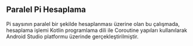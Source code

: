 ## Paralel Pi Hesaplama

Pi saysının paralel bir şekilde hesaplanması üzerine olan bu çalışmada, hesaplama işlemi Kotlin programlama dili ile Coroutine yapıları kullanılarak Android Studio platformu üzerinde gerçekleştirilmiştir. 
